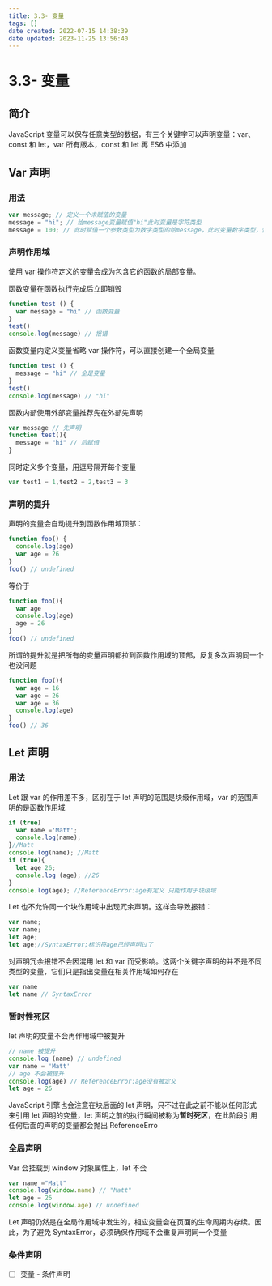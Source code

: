 ```yaml
---
title: 3.3- 变量
tags: []
date created: 2022-07-15 14:38:39
date updated: 2023-11-25 13:56:40
---
```


# 3.3- 变量

## 简介

JavaScript 变量可以保存任意类型的数据，有三个关键字可以声明变量：var、const 和 let，var 所有版本，const 和 let 再 ES6 中添加

## Var 声明

### 用法

```javascript
var message; // 定义一个未赋值的变量
message = "hi"; // 给message变量赋值"hi"此时变量是字符类型
message = 100; // 此时赋值一个参数类型为数字类型的给message，此时变量数字类型，合法但不推荐
```

### 声明作用域

使用 var 操作符定义的变量会成为包含它的函数的局部变量。

函数变量在函数执行完成后立即销毁

```javascript
function test () {
  var message = "hi" // 函数变量
}
test()
console.log(message) // 报错
```

函数变量内定义变量省略 var 操作符，可以直接创建一个全局变量

```javascript
function test () {
  message = "hi" // 全是变量
}
test()
console.log(message) // "hi"
```

函数内部使用外部变量推荐先在外部先声明

```javascript
var message // 先声明
function test(){
  message = "hi" // 后赋值
}
```

同时定义多个变量，用逗号隔开每个变量

```javascript
var test1 = 1,test2 = 2,test3 = 3
```

### 声明的提升

声明的变量会自动提升到函数作用域顶部：

```javascript
function foo() {
  console.log(age)
  var age = 26
}
foo() // undefined
```

等价于

```javaScript
function foo(){
  var age
  console.log(age)
  age = 26
}
foo() // undefined 
```

所谓的提升就是把所有的变量声明都拉到函数作用域的顶部，反复多次声明同一个也没问题

```javascript
function foo(){
  var age = 16
  var age = 26
  var age = 36
  console.log(age)
}
foo() // 36
```

## Let 声明

### 用法

Let 跟 var 的作用差不多，区别在于 let 声明的范围是块级作用域，var 的范围声明的是函数作用域

```javascript
if (true)
  var name ='Matt';
  console.log(name);
}//Matt
console.log(name); //Matt
if (true){
  let age 26;
  console.log (age); //26
}
console.log(age); //ReferenceError:age有定义 只能作用于块级域
```

Let 也不允许同一个块作用域中出现冗余声明。这样会导致报错：

```javascript
var name;
var name;
let age;
let age;//SyntaxError;标识符age己经声明过了
```

对声明冗余报错不会因混用 let 和 var 而受影响。这两个关键字声明的并不是不同类型的变量，它们只是指出变量在相关作用域如何存在

```javascript
var name
let name // SyntaxError
```

### 暂时性死区

let 声明的变量不会再作用域中被提升

```javascript
// name 被提升
console.log (name) // undefined 
var name = 'Matt'
// age 不会被提升
console.log(age) // ReferenceError:age没有被定义
let age = 26
```

JavaScript 引擎也会注意在块后面的 let 声明，只不过在此之前不能以任何形式来引用 let 声明的变量，let 声明之前的执行瞬间被称为**暂时死区**，在此阶段引用任何后面的声明的变量都会抛出 ReferenceErro

### 全局声明

 Var 会挂载到 window 对象属性上，let 不会

```javascript
var name ="Matt"
console.log(window.name) // "Matt"
let age = 26
console.log(window.age) // undefined 
```

Let 声明仍然是在全局作用域中发生的，相应变量会在页面的生命周期内存续。因此，为了避免 SyntaxError，必须确保作用域不会重复声明同一个变量

### 条件声明

- [ ] 变量 - 条件声明


